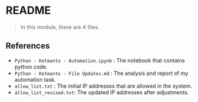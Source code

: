 # README
> In this module, there are 4 files. 
 
## References

* `Python - Ketmanto - Automation.ipynb` : The notebook that contains python code.
* `Python - Ketmanto - File Updates.md` : The analysis and report of my automation task.
* `allow_list.txt` : The initial IP addresses that are allowed in the system.
* `allow_list_revised.txt`: The updated IP addresses after adjustments. 
